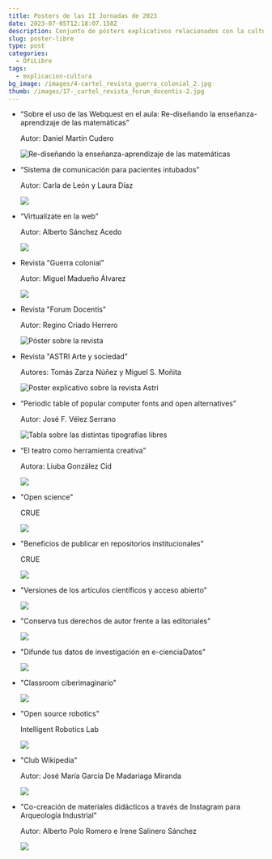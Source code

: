 ```yaml
---
title: Posters de las II Jornadas de 2023
date: 2023-07-05T12:18:07.158Z
description: Conjunto de pósters explicativos relacionados con la cultura libre
slug: poster-libre
type: post
categories:
  - OfiLibre
tags:
  - explicacion-cultura
bg_image: /images/4-cartel_revista_guerra_colonial_2.jpg
thumb: /images/17-_cartel_revista_forum_docentis-2.jpg
---
```

* “Sobre el uso de las Webquest en el aula: Re-diseñando la enseñanza-aprendizaje de las matemáticas”

  Autor: Daniel Martín Cudero

  ![Re-diseñando la enseñanza-aprendizaje de las matemáticas](/images/1-póster-daniel_martín_cudero.jpg "Webquest en el aula")
* “Sistema de comunicación para pacientes intubados”

  Autor: Carla de León y Laura Díaz

  ![](/images/2-sistema_de_comunicación_para_pacientes_intubados.jpg)
* “Virtualízate en la web”

  Autor: Alberto Sánchez Acedo

  ![](/images/3-alberto_sánchez_acedo-cartel_ofilibres.jpg)
* Revista "Guerra colonial”

  Autor: Miguel Madueño Álvarez

  ![](/images/4-cartel_revista_guerra_colonial_2.jpg)
* Revista "Forum Docentis"

  Autor: Regino Criado Herrero

  ![Póster sobre la revista](/images/17-_cartel_revista_forum_docentis.jpg "Revista forum docentis")
* Revista "ASTRI Arte y sociedad"

  Autores: Tomás Zarza Núñez y Miguel S. Moñita

  ![Poster explicativo sobre la revista Astri](/images/poster_asri.jpg "Revista Astri")
* “Periodic table of popular computer fonts and open alternatives”

  Autor: José F. Vélez Serrano

  ![Tabla sobre las distintas tipografías libres](/images/5-fuentesimprimible.jpg "Fuentes libres")
* “El teatro como herramienta creativa”

  Autora: Liuba González Cid

  ![](/images/6-infografía-el_teatro_como_herramienta_creativa-fecyt-urjc-cultura-libre_2_2_.jpg)
* "Open science"

  CRUE

  ![](/images/11_ciencia_abierta_crue.png)
* "Beneficios de publicar en repositorios institucionales"

  CRUE

  ![](/images/12-_beneficios_de_publicar_en_repositorios_crue.jpg)
* "Versiones de los artículos científicos y acceso abierto"

  ![](/images/13-versiones_de_los_artículos.jpg)
* "Conserva tus derechos de autor frente a las editoriales"

  ![](/images/14-conserva_tus_derechos_de_autor_frente_a_editoriaes.jpg)
* "Difunde tus datos de investigación en e-cienciaDatos"

  ![](/images/15-difusion_edatos.jpg)
* "Classroom ciberimaginario"

  ![](/images/16-poster-classroom-ciberimaginario-impresion.jpg)
* "Open source robotics"

  Intelligent Robotics Lab

  ![](/images/20-robotsposter_cultura_libre_v2-1.jpg)
* "Club Wikipedia"

  Autor: José María García De Madariaga Miranda

  ![](/images/club_wikipedia.jpg)
* "Co-creación de materiales didácticos a través de Instagram para Arqueología Industrial"

  Autor: Alberto Polo Romero e Irene Salinero Sánchez

  ![](/images/polo_salinero_poster_ofilibre.jpg)